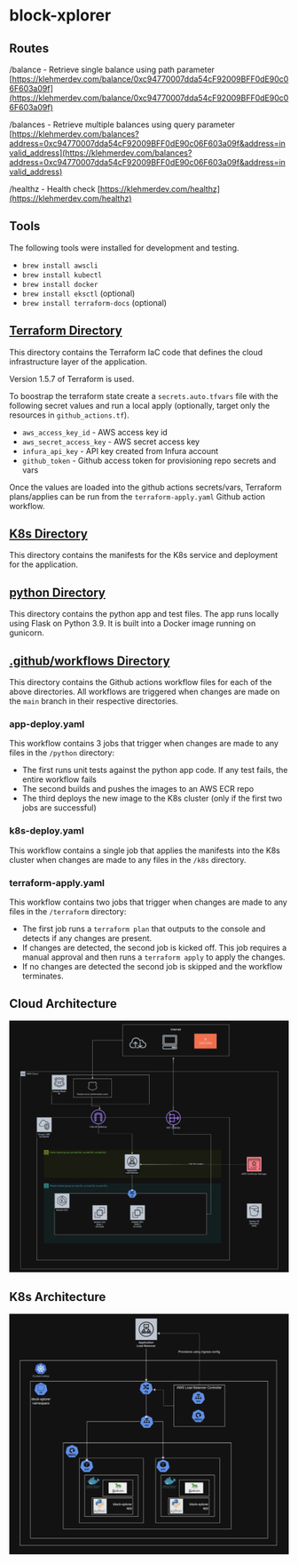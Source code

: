 # block-xplorer

## Routes
/balance - Retrieve single balance using path parameter
[https://klehmerdev.com/balance/0xc94770007dda54cF92009BFF0dE90c06F603a09f](https://klehmerdev.com/balance/0xc94770007dda54cF92009BFF0dE90c06F603a09f)

/balances - Retrieve multiple balances using query parameter
[https://klehmerdev.com/balances?address=0xc94770007dda54cF92009BFF0dE90c06F603a09f&address=invalid_address](https://klehmerdev.com/balances?address=0xc94770007dda54cF92009BFF0dE90c06F603a09f&address=invalid_address)

/healthz - Health check
[https://klehmerdev.com/healthz](https://klehmerdev.com/healthz)

## Tools

The following tools were installed for development and testing.
- `brew install awscli`
- `brew install kubectl`
- `brew install docker`
- `brew install eksctl` (optional)
- `brew install terraform-docs` (optional)

## [Terraform Directory](https://github.com/klehmer/block-xplorer/tree/main/terraform)
This directory contains the Terraform IaC code that defines the cloud infrastructure layer of the application.

Version 1.5.7 of Terraform is used.

To boostrap the terraform state create a `secrets.auto.tfvars` file with the following secret values and run a local apply (optionally, target only the resources in `github_actions.tf`).
- `aws_access_key_id` - AWS access key id
- `aws_secret_access_key` - AWS secret access key
- `infura_api_key` - API key created from Infura account
- `github_token` - Github access token for provisioning repo secrets and vars

Once the values are loaded into the github actions secrets/vars, Terraform plans/applies can be run from the `terraform-apply.yaml` Github action workflow.

## [K8s Directory](https://github.com/klehmer/block-xplorer/tree/main/k8s)
This directory contains the manifests for the K8s service and deployment for the application.

## [python Directory](https://github.com/klehmer/block-xplorer/tree/main/python)
This directory contains the python app and test files. The app runs locally using Flask on Python 3.9. It is built into a Docker image running on gunicorn.

## [.github/workflows Directory](https://github.com/klehmer/block-xplorer/tree/main/.github/workflows)
This directory contains the Github actions workflow files for each of the above directories. All workflows are triggered when changes are made on the `main` branch in their respective directories.

### app-deploy.yaml
This workflow contains 3 jobs that trigger when changes are made to any files in the `/python` directory:
- The first runs unit tests against the python app code. If any test fails, the entire workflow fails
- The second builds and pushes the images to an AWS ECR repo
- The third deploys the new image to the K8s cluster (only if the first two jobs are successful)

### k8s-deploy.yaml
This workflow contains a single job that applies the manifests into the K8s cluster when changes are made to any files in the `/k8s` directory.

### terraform-apply.yaml
This workflow contains two jobs that trigger when changes are made to any files in the `/terraform` directory:
- The first job runs a `terraform plan` that outputs to the console and detects if any changes are present.
- If changes are detected, the second job is kicked off. This job requires a manual approval and then runs a `terraform apply` to apply the changes.
- If no changes are detected the second job is skipped and the workflow terminates.

## Cloud Architecture

![Cloud Architecture Diagram](block-xplorer-cloud-arch.png)

## K8s Architecture

![K8s Architecture Diagram](block-xplorer-k8s-arch.png)
